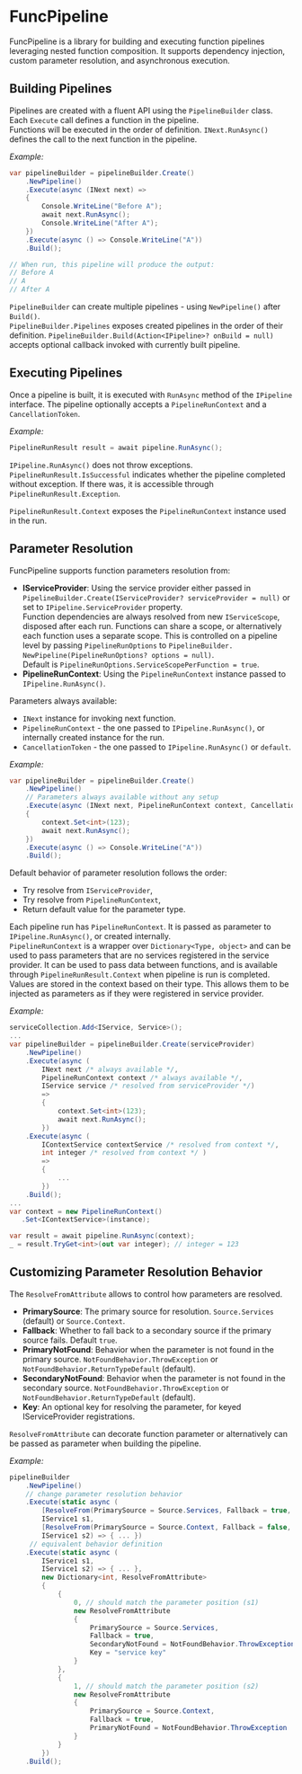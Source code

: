 # FuncPipeline

FuncPipeline is a library for building and executing function pipelines leveraging nested function composition. It supports dependency injection, custom parameter resolution, and asynchronous execution.

## Building Pipelines

Pipelines are created with a fluent API using the `PipelineBuilder` class.  
Each `Execute` call defines a function in the pipeline.  
Functions will be executed in the order of definition. `INext.RunAsync()` defines the call to the next function in the pipeline.

*Example:*
```csharp
var pipelineBuilder = pipelineBuilder.Create()
    .NewPipeline()
    .Execute(async (INext next) =>
    {
        Console.WriteLine("Before A");
        await next.RunAsync();
        Console.WriteLine("After A");
    })
    .Execute(async () => Console.WriteLine("A"))
    .Build();

// When run, this pipeline will produce the output:
// Before A
// A
// After A
```

`PipelineBuilder` can create multiple pipelines - using `NewPipeline()` after `Build()`.   
`PipelineBuilder.Pipelines` exposes created pipelines in the order of their definition. 
`PipelineBuilder.Build(Action<IPipeline>? onBuild = null)` accepts optional callback invoked with currently built pipeline.

## Executing Pipelines  

Once a pipeline is built, it is  executed with `RunAsync` method of the `IPipeline` interface. The pipeline optionally accepts a `PipelineRunContext` and a `CancellationToken`.  

*Example:*
```csharp
PipelineRunResult result = await pipeline.RunAsync();
```

`IPipeline.RunAsync()` does not throw exceptions. 
`PipelineRunResult.IsSuccessful` indicates whether the pipeline completed without exception. If there was, it is accessible through `PipelineRunResult.Exception`. 

`PipelineRunResult.Context` exposes the `PipelineRunContext` instance used in the run.

## Parameter Resolution  

FuncPipeline supports function parameters resolution from:  
- **IServiceProvider**: Using the service provider either passed in `PipelineBuilder.Create(IServiceProvider? serviceProvider = null)` or set to `IPipeline.ServiceProvider` property.  
Function dependencies are always resolved from new `IServiceScope`, disposed after each run. Functions can share a scope, or alternatively each function uses a separate scope. This is controlled on a pipeline level by passing `PipelineRunOptions` to `PipelineBuilder. NewPipeline(PipelineRunOptions? options = null)`.  
Default is `PipelineRunOptions.ServiceScopePerFunction = true`.
- **PipelineRunContext**: Using the `PipelineRunContext` instance passed to `IPipeline.RunAsync()`.

Parameters always available:
- `INext` instance for invoking next function.
- `PipelineRunContext` - the one passed to `IPipeline.RunAsync()`, or internally created instance for the run. 
- `CancellationToken` - the one passed to `IPipeline.RunAsync()` or `default`.


*Example:*
```csharp
var pipelineBuilder = pipelineBuilder.Create()
    .NewPipeline()
    // Parameters always available without any setup
    .Execute(async (INext next, PipelineRunContext context, CancellationToken ct) =>
    {
        context.Set<int>(123);
        await next.RunAsync();
    })
    .Execute(async () => Console.WriteLine("A"))
    .Build();
```

Default behavior of parameter resolution follows the order:
- Try resolve from `IServiceProvider`,
- Try resolve from `PipelineRunContext`,
- Return default value for the parameter type.

Each pipeline run has `PipelineRunContext`. It is passed as parameter to `IPipeline.RunAsync()`, or created internally.  
`PipelineRunContext` is a wrapper over `Dictionary<Type, object>` and can be used to pass parameters that are no services registered in the service provider. It can be used to pass data between functions, and is available through `PipelineRunResult.Context` when pipeline is run is completed.  
Values are stored in the context based on their type. This allows them to be injected as parameters as if they were registered in service provider.  

*Example:*
```csharp
serviceCollection.Add<IService, Service>();
...
var pipelineBuilder = pipelineBuilder.Create(serviceProvider)
    .NewPipeline()
    .Execute(async (
        INext next /* always available */, 
        PipelineRunContext context /* always available */,
        IService service /* resolved from serviceProvider */) 
        =>
        {
            context.Set<int>(123); 
            await next.RunAsync();
        })    
    .Execute(async (
        IContextService contextService /* resolved from context */,
        int integer /* resolved from context */ )  
        => 
        {
            ...
        })
    .Build();
...
var context = new PipelineRunContext()
   .Set<IContextService>(instance);

var result = await pipeline.RunAsync(context);
_ = result.TryGet<int>(out var integer); // integer = 123
```


## Customizing Parameter Resolution Behavior

The `ResolveFromAttribute` allows to control how parameters are resolved. 
- **PrimarySource**: The primary source for resolution. `Source.Services` (default) or `Source.Context`.
- **Fallback**: Whether to fall back to a secondary source if the primary source fails. Default `true`.
- **PrimaryNotFound**: Behavior when the parameter is not found in the primary source. `NotFoundBehavior.ThrowException` or `NotFoundBehavior.ReturnTypeDefault` (default).
- **SecondaryNotFound**: Behavior when the parameter is not found in the secondary source.  `NotFoundBehavior.ThrowException` or `NotFoundBehavior.ReturnTypeDefault` (default).
- **Key**: An optional key for resolving the parameter, for keyed IServiceProvider registrations.

`ResolveFromAttribute` can decorate function parameter or alternatively can be passed as parameter when building the pipeline.

*Example:*
```csharp
pipelineBuilder
    .NewPipeline()
    // change parameter resolution behavior
    .Execute(static async (
        [ResolveFrom(PrimarySource = Source.Services, Fallback = true, SecondaryNotFound = NotFoundBehavior.ThrowException, Key = "service key")] 
        IService1 s1,
        [ResolveFrom(PrimarySource = Source.Context, Fallback = false, PrimaryNotFound = NotFoundBehavior.ThrowException)] 
        IService1 s2) => { ... })
     // equivalent behavior definition    
    .Execute(static async (
        IService1 s1,
        IService1 s2) => { ... },
        new Dictionary<int, ResolveFromAttribute>
        {
            { 
                0, // should match the parameter position (s1)
                new ResolveFromAttribute
                {
                    PrimarySource = Source.Services,
                    Fallback = true,
                    SecondaryNotFound = NotFoundBehavior.ThrowException,
                    Key = "service key"
                }
            },
            { 
                1, // should match the parameter position (s2)
                new ResolveFromAttribute
                {
                    PrimarySource = Source.Context,
                    Fallback = true,
                    PrimaryNotFound = NotFoundBehavior.ThrowException
                }
            }            
        })
    .Build();
```
